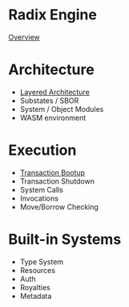 # Radix Engine

[Overview](README.md)

# Architecture

- [Layered Architecture](architecture.md)
- Substates / SBOR
- System / Object Modules
- WASM environment

# Execution

- [Transaction Bootup](bootup.md)
- Transaction Shutdown
- System Calls
- Invocations
- Move/Borrow Checking
 
# Built-in Systems

- Type System
- Resources
- Auth
- Royalties
- Metadata
